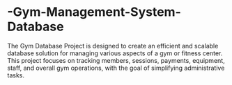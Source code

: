 # -Gym-Management-System-Database
The Gym Database Project is designed to create an efficient and scalable database solution for managing various aspects of a gym or fitness center. This project focuses on tracking members, sessions, payments, equipment, staff, and overall gym operations, with the goal of simplifying administrative tasks.
